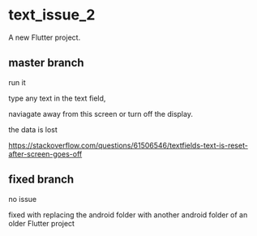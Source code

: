# text_issue_2

A new Flutter project.

## master branch

run it

type any text in the text field, 

naviagate away from this screen or turn off the display.

the data is lost

https://stackoverflow.com/questions/61506546/textfields-text-is-reset-after-screen-goes-off

## fixed branch
no issue

fixed with replacing the android folder with another android folder of an older Flutter project
